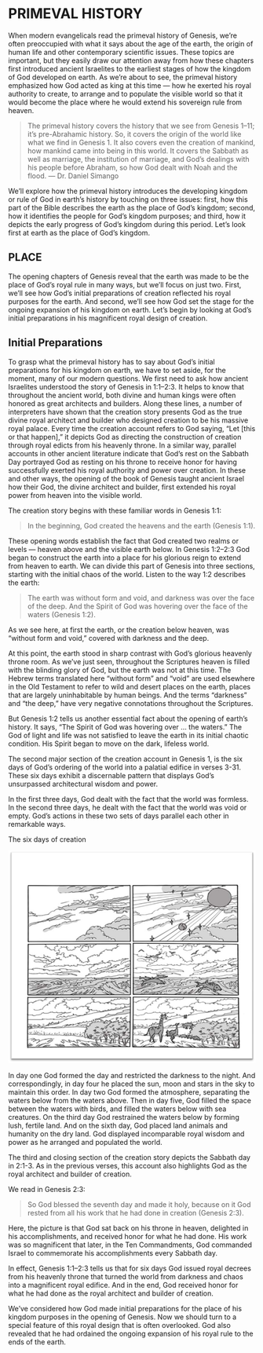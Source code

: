 # PRIMEVAL HISTORY

When modern evangelicals read the primeval history of Genesis, we’re often preoccupied with what it says about the age of the earth, the origin of human life and other contemporary scientific issues. These topics are important, but they easily draw our attention away from how these chapters first introduced ancient Israelites to the earliest stages of how the kingdom of God developed on earth. As we’re about to see, the primeval history emphasized how God acted as king at this time — how he exerted his royal authority to create, to arrange and to populate the visible world so that it would become the place where he would extend his sovereign rule from heaven.

> The primeval history covers the history that we see from Genesis 1–11; it’s pre-Abrahamic history. So, it covers the origin of the world like what we find in Genesis 1. It also covers even the creation of mankind, how mankind came into being in this world. It covers the Sabbath as well as marriage, the institution of marriage, and God’s dealings with his people before Abraham, so how God dealt with Noah and the flood. — Dr. Daniel Simango

We’ll explore how the primeval history introduces the developing kingdom or rule of God in earth’s history by touching on three issues: first, how this part of the Bible describes the earth as the place of God’s kingdom; second, how it identifies the people for God’s kingdom purposes; and third, how it depicts the early progress of God’s kingdom during this period. Let’s look first at earth as the place of God’s kingdom.

## PLACE

The opening chapters of Genesis reveal that the earth was made to be the place of God’s royal rule in many ways, but we’ll focus on just two. First, we’ll see how God’s initial preparations of creation reflected his royal purposes for the earth. And second, we’ll see how God set the stage for the ongoing expansion of his kingdom on earth. Let’s begin by looking at God’s initial preparations in his magnificent royal design of creation.

## Initial Preparations

To grasp what the primeval history has to say about God’s initial preparations for his kingdom on earth, we have to set aside, for the moment, many of our modern questions. We first need to ask how ancient Israelites understood the story of Genesis in 1:1–2:3. It helps to know that throughout the ancient world, both divine and human kings were often honored as great architects and builders. Along these lines, a number of interpreters have shown that the creation story presents God as the true divine royal architect and builder who designed creation to be his massive royal palace. Every time the creation account refers to God saying, “Let [this or that happen],” it depicts God as directing the construction of creation through royal edicts from his heavenly throne. In a similar way, parallel accounts in other ancient literature indicate that God’s rest on the Sabbath Day portrayed God as resting on his throne to receive honor for having successfully exerted his royal authority and power over creation. In these and other ways, the opening of the book of Genesis taught ancient Israel how their God, the divine architect and builder, first extended his royal power from heaven into the visible world.

The creation story begins with these familiar words in Genesis 1:1:

> In the beginning, God created the heavens and the earth (Genesis 1:1).

These opening words establish the fact that God created two realms or levels — heaven above and the visible earth below. In Genesis 1:2–2:3 God began to construct the earth into a place for his glorious reign to extend from heaven to earth. We can divide this part of Genesis into three sections, starting with the initial chaos of the world. Listen to the way 1:2 describes the earth:

> The earth was without form and void, and darkness was over the face of the deep. And the Spirit of God was hovering over the face of the waters (Genesis 1:2).

As we see here, at first the earth, or the creation below heaven, was “without form and void,” covered with darkness and the deep.

At this point, the earth stood in sharp contrast with God’s glorious heavenly throne room. As we’ve just seen, throughout the Scriptures heaven is filled with the blinding glory of God, but the earth was not at this time. The Hebrew terms translated here “without form” and “void” are used elsewhere in the Old Testament to refer to wild and desert places on the earth, places that are largely uninhabitable by human beings. And the terms “darkness” and “the deep,” have very negative connotations throughout the Scriptures.

But Genesis 1:2 tells us another essential fact about the opening of earth’s history. It says, “The Spirit of God was hovering over … the waters.” The God of light and life was not satisfied to leave the earth in its initial chaotic condition. His Spirit began to move on the dark, lifeless world.

The second major section of the creation account in Genesis 1, is the six days of God’s ordering of the world into a palatial edifice in verses 3-31. These six days exhibit a discernable pattern that displays God’s unsurpassed architectural wisdom and power.

In the first three days, God dealt with the fact that the world was formless. In the second three days, he dealt with the fact that the world was void or empty. God’s actions in these two sets of days parallel each other in remarkable ways.

The six days of creation

![1.1.2.manuscript.pic2](https://github.com/thirdmill/images/raw/main/1.1.2.manuscript.pic2.png)

In day one God formed the day and restricted the darkness to the night. And correspondingly, in day four he placed the sun, moon and stars in the sky to maintain this order. In day two God formed the atmosphere, separating the waters below from the waters above. Then in day five, God filled the space between the waters with birds, and filled the waters below with sea creatures. On the third day God restrained the waters below by forming lush, fertile land. And on the sixth day, God placed land animals and humanity on the dry land. God displayed incomparable royal wisdom and power as he arranged and populated the world.

The third and closing section of the creation story depicts the Sabbath day in 2:1-3. As in the previous verses, this account also highlights God as the royal architect and builder of creation.

We read in Genesis 2:3:

> So God blessed the seventh day and made it holy, because on it God rested from all his work that he had done in creation (Genesis 2:3).

Here, the picture is that God sat back on his throne in heaven, delighted in his accomplishments, and received honor for what he had done. His work was so magnificent that later, in the Ten Commandments, God commanded Israel to commemorate his accomplishments every Sabbath day.

In effect, Genesis 1:1–2:3 tells us that for six days God issued royal decrees from his heavenly throne that turned the world from darkness and chaos into a magnificent royal edifice. And in the end, God received honor for what he had done as the royal architect and builder of creation.

We’ve considered how God made initial preparations for the place of his kingdom purposes in the opening of Genesis. Now we should turn to a special feature of this royal design that is often overlooked. God also revealed that he had ordained the ongoing expansion of his royal rule to the ends of the earth.
